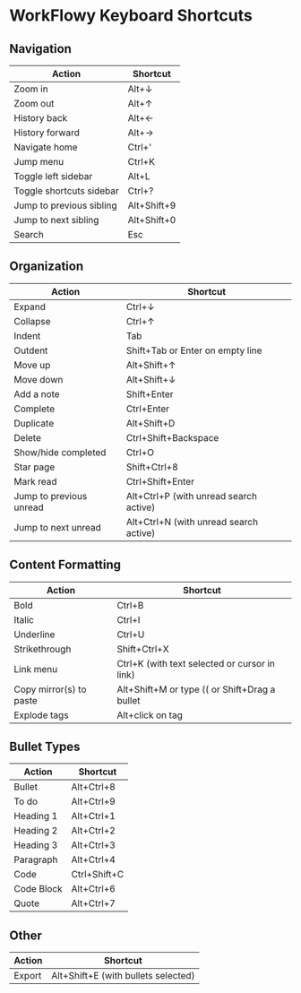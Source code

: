 # WorkFlowy Keyboard Shortcuts

## Navigation
| Action | Shortcut |
|--------|----------|
| Zoom in | Alt+↓ |
| Zoom out | Alt+↑ |
| History back | Alt+← |
| History forward | Alt+→ |
| Navigate home | Ctrl+' |
| Jump menu | Ctrl+K |
| Toggle left sidebar | Alt+L |
| Toggle shortcuts sidebar | Ctrl+? |
| Jump to previous sibling | Alt+Shift+9 |
| Jump to next sibling | Alt+Shift+0 |
| Search | Esc |

## Organization
| Action | Shortcut |
|--------|----------|
| Expand | Ctrl+↓ |
| Collapse | Ctrl+↑ |
| Indent | Tab |
| Outdent | Shift+Tab or Enter on empty line |
| Move up | Alt+Shift+↑ |
| Move down | Alt+Shift+↓ |
| Add a note | Shift+Enter |
| Complete | Ctrl+Enter |
| Duplicate | Alt+Shift+D |
| Delete | Ctrl+Shift+Backspace |
| Show/hide completed | Ctrl+O |
| Star page | Shift+Ctrl+8 |
| Mark read | Ctrl+Shift+Enter |
| Jump to previous unread | Alt+Ctrl+P (with unread search active) |
| Jump to next unread | Alt+Ctrl+N (with unread search active) |

## Content Formatting
| Action | Shortcut |
|--------|----------|
| Bold | Ctrl+B |
| Italic | Ctrl+I |
| Underline | Ctrl+U |
| Strikethrough | Shift+Ctrl+X |
| Link menu | Ctrl+K (with text selected or cursor in link) |
| Copy mirror(s) to paste | Alt+Shift+M or type (( or Shift+Drag a bullet |
| Explode tags | Alt+click on tag |

## Bullet Types
| Action | Shortcut |
|--------|----------|
| Bullet | Alt+Ctrl+8 |
| To do | Alt+Ctrl+9 |
| Heading 1 | Alt+Ctrl+1 |
| Heading 2 | Alt+Ctrl+2 |
| Heading 3 | Alt+Ctrl+3 |
| Paragraph | Alt+Ctrl+4 |
| Code | Ctrl+Shift+C |
| Code Block | Alt+Ctrl+6 |
| Quote | Alt+Ctrl+7 |

## Other
| Action | Shortcut |
|--------|----------|
| Export | Alt+Shift+E (with bullets selected) |
